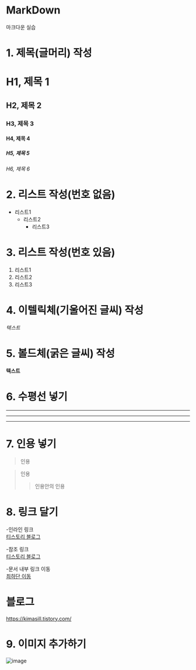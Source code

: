 # MarkDown
마크다운 실습

# 1. 제목(글머리) 작성
# H1, 제목 1
## H2, 제목 2
### H3, 제목 3
#### H4, 제목 4
##### H5, 제목 5
###### H6, 제목 6

# 2. 리스트 작성(번호 없음)
* 리스트1
  - 리스트2
    + 리스트3

# 3. 리스트 작성(번호 있음)
1. 리스트1
2. 리스트2
3. 리스트3 

# 4. 이텔릭체(기울어진 글씨) 작성
*텍스트*

# 5. 볼드체(굵은 글씨) 작성
**텍스트**

# 6. 수평선 넣기
*** 
---
___

# 7. 인용 넣기
> 인용

> 인용
>> 인용안의 인용

# 8. 링크 달기 
-인라인 링크  
[티스토리 블로그](https://kimasill.tistory.com/)

-참조 링크  
[티스토리 블로그][tstoryBlog]  

[tstoryBlog]: https://kimasill.tistory.com/  

-문서 내부 링크 이동  
[최하단 이동](#블로그)

# 블로그
https://kimasill.tistory.com/

# 9. 이미지 추가하기

![image](https://user-images.githubusercontent.com/80378085/150758216-be22b593-6a51-4086-9a4b-6b2a79d13282.png)

